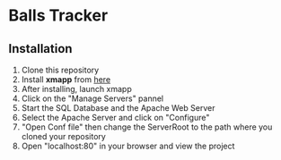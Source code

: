 # Balls Tracker
## Installation
1. Clone this repository
2. Install **xmapp** from [here](https://www.apachefriends.org/index.html)
3. After installing, launch xmapp
4. Click on the "Manage Servers" pannel
5. Start the SQL Database and the Apache Web Server
6. Select the Apache Server and click on "Configure"
7. "Open Conf file" then change the ServerRoot to the path where you cloned your
   repository
8. Open "localhost:80" in your browser and view the project
